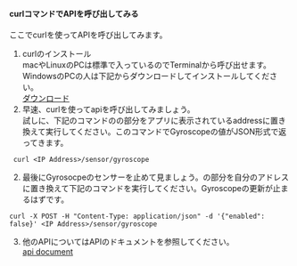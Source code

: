 #### curlコマンドでAPIを呼び出してみる 
ここでcurlを使ってAPIを呼び出してみます。

1. curlのインストール  
macやLinuxのPCは標準で入っているのでTerminalから呼び出せます。  
WindowsのPCの人は下記からダウンロードしてインストールしてください。  
[ダウンロード](https://curl.haxx.se/download.html)  
1. 早速、curlを使ってapiを呼び出してみましょう。    
試しに、下記のコマンドの<IP Address>の部分をアプリに表示されているaddressに置き換えて実行してください。このコマンドでGyroscopeの値がJSON形式で返ってきます。  
```curl
 curl <IP Address>/sensor/gyroscope
```
2. 最後にGyrosocpeのセンサーを止めて見ましょう。<IP Address>の部分を自分のアドレスに置き換えて下記のコマンドを実行してください。Gyroscopeの更新が止まるはずです。  
```curl
curl -X POST -H "Content-Type: application/json" -d '{"enabled": false}' <IP Address>/sensor/gyroscope
```
3. 他のAPIについてはAPIのドキュメントを参照してください。  
[api document](https://myriadapi.github.io/ja/api/)